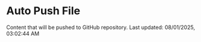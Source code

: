 # Auto Push File

Content that will be pushed to GitHub repository.
Last updated: 08/01/2025, 03:02:44 AM